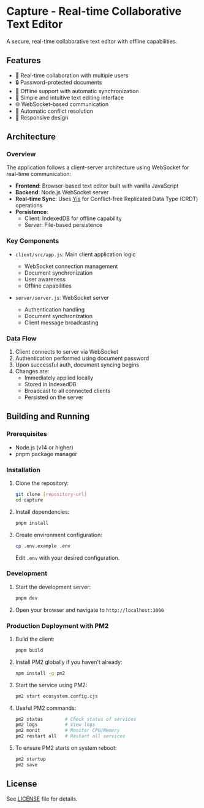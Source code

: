 # Capture - Real-time Collaborative Text Editor

A secure, real-time collaborative text editor with offline capabilities.

## Features

- 🔄 Real-time collaboration with multiple users
- 🔒 Password-protected documents
- 💾 Offline support with automatic synchronization
- 📝 Simple and intuitive text editing interface
- 🌐 WebSocket-based communication
- 🔄 Automatic conflict resolution
- 📱 Responsive design

## Architecture

### Overview

The application follows a client-server architecture using WebSocket for real-time communication:

- **Frontend**: Browser-based text editor built with vanilla JavaScript
- **Backend**: Node.js WebSocket server
- **Real-time Sync**: Uses [Yjs](https://github.com/yjs/yjs) for Conflict-free Replicated Data Type (CRDT) operations
- **Persistence**: 
  - Client: IndexedDB for offline capability
  - Server: File-based persistence

### Key Components

- `client/src/app.js`: Main client application logic
  - WebSocket connection management
  - Document synchronization
  - User awareness
  - Offline capabilities
  
- `server/server.js`: WebSocket server
  - Authentication handling
  - Document synchronization
  - Client message broadcasting

### Data Flow

1. Client connects to server via WebSocket
2. Authentication performed using document password
3. Upon successful auth, document syncing begins
4. Changes are:
   - Immediately applied locally
   - Stored in IndexedDB
   - Broadcast to all connected clients
   - Persisted on the server

## Building and Running

### Prerequisites

- Node.js (v14 or higher)
- pnpm package manager

### Installation

1. Clone the repository:
   ```bash
   git clone [repository-url]
   cd capture
   ```

2. Install dependencies:
   ```bash
   pnpm install
   ```

3. Create environment configuration:
   ```bash
   cp .env.example .env
   ```
   Edit `.env` with your desired configuration.

### Development

1. Start the development server:
   ```bash
   pnpm dev
   ```

2. Open your browser and navigate to `http://localhost:3000`

### Production Deployment with PM2

1. Build the client:
   ```bash
   pnpm build
   ```

2. Install PM2 globally if you haven't already:
   ```bash
   npm install -g pm2
   ```

3. Start the service using PM2:
   ```bash
   pm2 start ecosystem.config.cjs
   ```

4. Useful PM2 commands:
   ```bash
   pm2 status        # Check status of services
   pm2 logs          # View logs
   pm2 monit         # Monitor CPU/Memory
   pm2 restart all   # Restart all services
   ```

5. To ensure PM2 starts on system reboot:
   ```bash
   pm2 startup
   pm2 save
   ```

## License

See [LICENSE](LICENSE) file for details. 